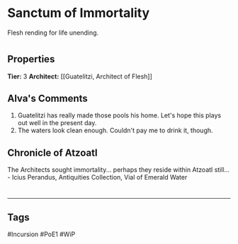 # Sanctum of Immortality
Flesh rending for life unending.

#
## Properties
**Tier:** 3
**Architect:** [[Guatelitzi, Architect of Flesh]]
## Alva's Comments
1. Guatelitzi has really made those pools his home. Let's hope this plays out well in the present day.
2. The waters look clean enough. Couldn't pay me to drink it, though.
## Chronicle of Atzoatl
The Architects sought immortality... perhaps they reside within Atzoatl still... - Icius Perandus, Antiquities Collection, Vial of Emerald Water

#
---
## Tags
#Incursion
#PoE1
#WiP
